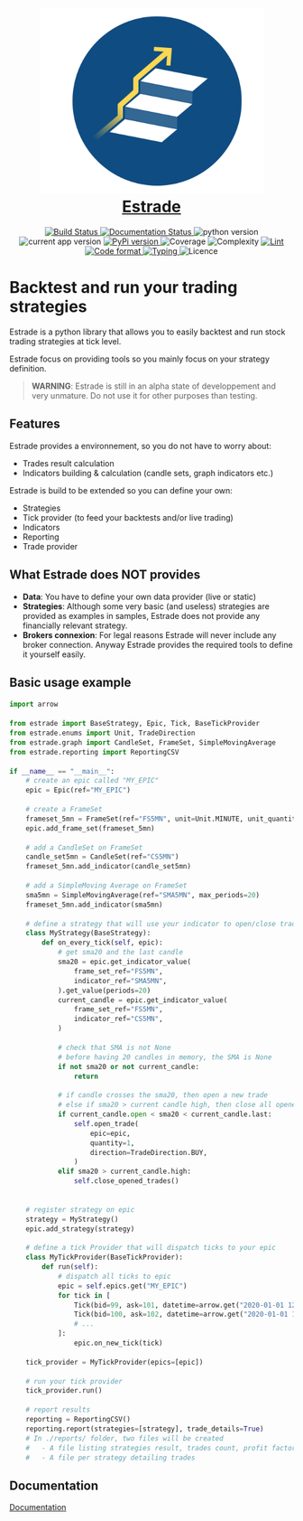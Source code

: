 <h1 align="center">
  <a href="https://github.com/cimourdain/estrade"><img src="https://github.com/cimourdain/estrade/raw/master/assets/logo.png" alt="Estrade" width="399"/></a><br>
  <a href="https://github.com/cimourdain/estrade">Estrade</a>
</h1>


<div align="center">
<a href="https://travis-ci.com/cimourdain/estrade">
    <img src="https://travis-ci.com/cimourdain/estrade.svg?branch=v0.2.1" alt="Build Status" />
</a>
<a href='https://estrade.readthedocs.io/en/v0.2.1'>
    <img src='https://readthedocs.org/projects/estrade/badge/?version=v0.2.1' alt='Documentation Status' />
</a>
<img src="https://badgen.net/badge/python/3.6,3.7,3.8?list=|" alt="python version" />
<img src="https://badgen.net/badge/version/0.2.1" alt="current app version" />
<a href="https://pypi.org/project/estrade/">
    <img src="https://badgen.net/pypi/v/estrade" alt="PyPi version" />
</a>
<img src="https://badgen.net/badge/coverage/96%25" alt="Coverage" />
<img src="https://badgen.net/badge/complexity/A%20%281.987551867219917%29" alt="Complexity" />
<a href="https://gitlab.com/pycqa/flake8">
    <img src="https://badgen.net/badge/lint/flake8/purple" alt="Lint" />
</a>
<a href="https://github.com/ambv/black">
    <img src="https://badgen.net/badge/code%20style/black/000" alt="Code format" />
</a>
<a href="https://github.com/python/mypy">
    <img src="https://badgen.net/badge/static%20typing/mypy/pink" alt="Typing" />
</a>
<img src="https://badgen.net/badge/licence/GNU-GPL3" alt="Licence" />
</div>


# Backtest and run your trading strategies

Estrade is a python library that allows you to easily backtest and run stock trading strategies at tick level.

Estrade focus on providing tools so you mainly focus on your strategy definition.

>  **WARNING**: Estrade is still in an alpha state of developpement and very unmature. Do not use it for other purposes than testing.

## Features

Estrade provides a environnement, so you do not have to worry about:

 - Trades result calculation
 - Indicators building & calculation (candle sets, graph indicators etc.)

Estrade is build to be extended so you can define your own:

 - Strategies
 - Tick provider (to feed your backtests and/or live trading)
 - Indicators
 - Reporting
 - Trade provider


## What Estrade does NOT provides

- **Data**: You have to define your own data provider (live or static)
- **Strategies**: Although some very basic (and useless) strategies are provided as examples in samples, Estrade does not provide any financially relevant strategy.
- **Brokers connexion**: For legal reasons Estrade will never include any broker connection. Anyway Estrade provides the required tools
to define it yourself easily.


## Basic usage example

```python
import arrow

from estrade import BaseStrategy, Epic, Tick, BaseTickProvider
from estrade.enums import Unit, TradeDirection
from estrade.graph import CandleSet, FrameSet, SimpleMovingAverage
from estrade.reporting import ReportingCSV

if __name__ == "__main__":
    # create an epic called "MY_EPIC"
    epic = Epic(ref="MY_EPIC")

    # create a FrameSet
    frameset_5mn = FrameSet(ref="FS5MN", unit=Unit.MINUTE, unit_quantity=5)
    epic.add_frame_set(frameset_5mn)

    # add a CandleSet on FrameSet
    candle_set5mn = CandleSet(ref="CS5MN")
    frameset_5mn.add_indicator(candle_set5mn)

    # add a SimpleMoving Average on FrameSet
    sma5mn = SimpleMovingAverage(ref="SMA5MN", max_periods=20)
    frameset_5mn.add_indicator(sma5mn)

    # define a strategy that will use your indicator to open/close trades
    class MyStrategy(BaseStrategy):
        def on_every_tick(self, epic):
            # get sma20 and the last candle
            sma20 = epic.get_indicator_value(
                frame_set_ref="FS5MN",
                indicator_ref="SMA5MN",
            ).get_value(periods=20)
            current_candle = epic.get_indicator_value(
                frame_set_ref="FS5MN",
                indicator_ref="CS5MN",
            )

            # check that SMA is not None
            # before having 20 candles in memory, the SMA is None
            if not sma20 or not current_candle:
                return

            # if candle crosses the sma20, then open a new trade
            # else if sma20 > current candle high, then close all opened trades
            if current_candle.open < sma20 < current_candle.last:
                self.open_trade(
                    epic=epic,
                    quantity=1,
                    direction=TradeDirection.BUY,
                )
            elif sma20 > current_candle.high:
                self.close_opened_trades()


    # register strategy on epic
    strategy = MyStrategy()
    epic.add_strategy(strategy)

    # define a tick Provider that will dispatch ticks to your epic
    class MyTickProvider(BaseTickProvider):
        def run(self):
            # dispatch all ticks to epic
            epic = self.epics.get("MY_EPIC")
            for tick in [
                Tick(bid=99, ask=101, datetime=arrow.get("2020-01-01 12:34:56.456")),
                Tick(bid=100, ask=102, datetime=arrow.get("2020-01-01 12:34:57.319")),
                # ...
            ]:
                epic.on_new_tick(tick)

    tick_provider = MyTickProvider(epics=[epic])

    # run your tick provider
    tick_provider.run()

    # report results
    reporting = ReportingCSV()
    reporting.report(strategies=[strategy], trade_details=True)
    # In ./reports/ folder, two files will be created
    #   - A file listing strategies result, trades count, profit factor
    #   - A file per strategy detailing trades


```



## Documentation

[Documentation](https://estrade.readthedocs.io/en/v0.2.1)
